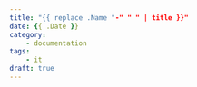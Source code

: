 ```yaml
---
title: "{{ replace .Name "-" " " | title }}"
date: {{ .Date }}
category:
    - documentation
tags:
    - it
draft: true
---
```

 

